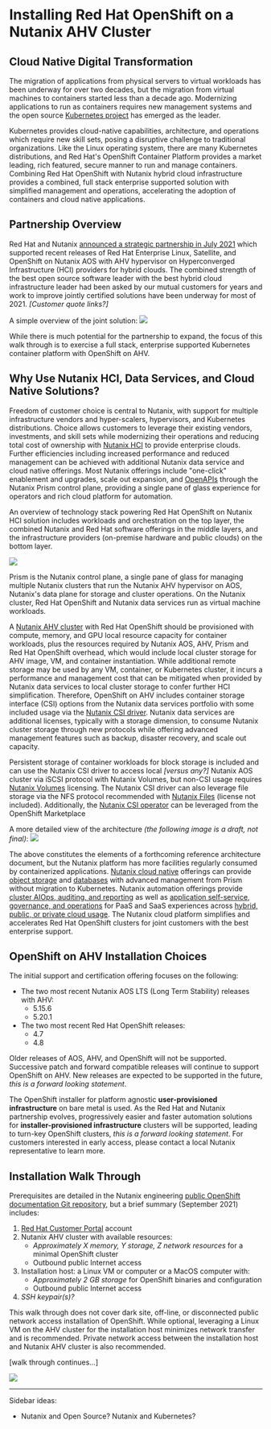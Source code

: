 # Installing Red Hat OpenShift on a Nutanix AHV Cluster

## Cloud Native Digital Transformation

The migration of applications from physical servers to virtual workloads has been underway for over two decades, but the migration from virtual machines to containers started less than a decade ago. Modernizing applications to run as containers requires new management systems and the open source [Kubernetes project](https://kubernetes.io/) has emerged as the leader.

Kubernetes provides cloud-native capabilities, architecture, and operations which require new skill sets, posing a disruptive challenge to traditional organizations. Like the Linux operating system, there are many Kubernetes distributions, and Red Hat's OpenShift Container Platform provides a market leading, rich featured, secure manner to run and manage containers. Combining Red Hat OpenShift with Nutanix hybrid cloud infrastructure provides a combined, full stack enterprise supported solution with simplified management and operations, accelerating the adoption of containers and cloud native applications.

## Partnership Overview

Red Hat and Nutanix [announced a strategic partnership in July 2021](https://www.nutanix.com/blog/red-hat-and-nutanix-partner-to-deliver-big-on-hybrid-cloud) which supported recent releases of Red Hat Enterprise Linux, Satellite, and OpenShift on Nutanix AOS with AHV hypervisor on Hyperconverged Infrastructure (HCI) providers for hybrid clouds. The combined strength of the best open source software leader with the best hybrid cloud infrastructure leader had been asked by our mutual customers for years and work to improve jointly certified solutions have been underway for most of 2021. *[Customer quote links?]*

A simple overview of the joint solution: ![](https://www.nutanix.com/content/dam/nutanix/images/img-rh-partnership-ref-1.png)

While there is much potential for the partnership to expand, the focus of this walk through is to    exercise a full stack, enterprise supported Kubernetes container platform with OpenShift on AHV.

## Why Use Nutanix HCI, Data Services, and Cloud Native Solutions?

Freedom of customer choice is central to Nutanix, with support for multiple infrastructure vendors and hyper-scalers, hypervisors, and Kubernetes distributions. Choice allows customers to leverage their existing vendors, investments, and skill sets while modernizing their operations and reducing total cost of ownership with [Nutanix HCI](https://www.nutanix.com/products/acropolis) to provide enterprise clouds. Further efficiencies including increased performance and reduced management can be achieved with additional Nutanix data service and cloud native offerings. Most Nutanix offerings include "one-click" enablement and upgrades, scale out expansion, and [OpenAPIs](https://www.nutanix.dev/api-reference-v3/) through the Nutanix Prism control plane, providing a single pane of glass experience for operators and rich cloud platform for automation.

An overview of technology stack powering Red Hat OpenShift on Nutanix HCI solution includes workloads and orchestration on the top layer, the combined Nutanix and Red Hat software offerings in the middle layers, and the infrastructure providers (on-premise hardware and public clouds) on the bottom layer.

![](openshift-on-hci.png)

Prism is the Nutanix control plane, a single pane of glass for managing multiple Nutanix clusters that run the Nutanix AHV hypervisor on AOS, Nutanix's data plane for storage and cluster operations. On the Nutanix cluster, Red Hat OpenShift and Nutanix data services run as virtual machine workloads.

A [Nutanix AHV cluster](https://www.nutanix.com/products/ahv) with Red Hat OpenShift should be provisioned with compute, memory, and GPU local resource capacity for container workloads, plus the resources required by Nutanix AOS, AHV, Prism and Red Hat OpenShift overhead, which would include local cluster storage for AHV image, VM, and container instantiation. While additional remote storage may be used by any VM, container, or Kubernetes cluster, it incurs a performance and management cost that can be mitigated when provided by Nutanix data services to local cluster storage to confer further HCI simplification. Therefore, OpenShift on AHV includes container storage interface (CSI) options from the Nutanix data services portfolio with some included usage via the [Nutanix CSI driver](https://artifacthub.io/packages/helm/nutanix/nutanix-csi-storage). Nutanix data services are additional licenses, typically with a storage dimension, to consume Nutanix cluster storage through new protocols while offering advanced management features such as backup, disaster recovery, and scale out capacity.

Persistent storage of container workloads for block storage is included and can use the Nutanix CSI driver to access local *[versus any?]* Nutanix AOS cluster via iSCSI protocol with Nutanix Volumes, but non-CSI usage requires [Nutanix Volumes](https://www.nutanix.com/products/volumes) licensing. The Nutanix CSI driver can also leverage file storage via the NFS protocol recommended with [Nutanix Files](https://www.nutanix.com/products/files) (license not included). Additionally, the [Nutanix CSI operator](https://github.com/nutanix/openshift/tree/main/operators/csi) can be leveraged from the OpenShift Marketplace

A more detailed view of the architecture *(the following image is a draft, not final)*:
![](draft-20Kdetail.png)

The above constitutes the elements of a forthcoming reference architecture document, but the Nutanix platform has more facilities regularly consumed by containerized applications. [Nutanix cloud native](https://www.nutanix.com/solutions/cloud-native) offerings can provide [object storage](https://www.nutanix.com/solutions/consolidated-storage) and [databases](https://www.nutanix.com/solutions/databases) with advanced management from Prism without migration to Kubernetes. Nutanix automation offerings provide [cluster AIOps, auditing, and reporting](https://www.nutanix.com/products/prism) as well as [application self-service, governance, and operations](https://www.nutanix.com/products/calm) for PaaS and SaaS experiences across [hybrid, public, or private cloud usage](https://www.nutanix.com/products/beam). The Nutanix cloud platform simplifies and accelerates Red Hat OpenShift clusters for joint customers with the best enterprise support.

## OpenShift on AHV Installation Choices

The initial support and certification offering focuses on the following:

- The two most recent Nutanix AOS LTS (Long Term Stability) releases with AHV:
  - 5.15.6
  - 5.20.1
- The two most recent Red Hat OpenShift releases:
  - 4.7
  - 4.8

Older releases of AOS, AHV, and OpenShift will not be supported. Successive patch and forward compatible releases will continue to support OpenShift on AHV. New releases are expected to be supported in the future, *this is a forward looking statement*.

The OpenShift installer for platform agnostic **user-provisioned infrastructure** on bare metal is used. As the Red Hat and Nutanix partnership evolves, progressively easier and faster automation solutions for **installer-provisioned infrastructure** clusters will be supported, leading to turn-key OpenShift clusters, *this is a forward looking statement*. For customers interested in early access, please contact a local Nutanix representative to learn more.

## Installation Walk Through

Prerequisites are detailed in the Nutanix engineering [public OpenShift documentation Git repository](https://github.com/nutanix/openshift/tree/main/docs/install/manual), but a brief summary (September 2021) includes:

1. [Red Hat Customer Portal](https://access.redhat.com/) account
2. Nutanix AHV cluster with available resources:
   - *Approximately X memory, Y storage, Z network resources* for a minimal OpenShift cluster
   - Outbound public Internet access
3. Installation host: a Linux VM or computer or a MacOS computer with:
   - *Approximately 2 GB storage* for OpenShift binaries and configuration
   - Outbound public Internet access
4. *SSH keypair(s)?*

This walk through does not cover dark site, off-line, or disconnected public network access installation of OpenShift. While optional, leveraging a Linux VM on the AHV cluster for the installation host minimizes network transfer and is recommended. Private network access between the installation host and Nutanix AHV cluster is also recommended.

[walk through continues...]

![](openshift-baremetal-installer.png)

---

Sidebar ideas:

- Nutanix and Open Source? Nutanix and Kubernetes?

